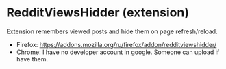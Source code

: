 # RedditViewsHidder (extension)

Extension remembers viewed posts and hide them on page refresh/reload.

* Firefox: https://addons.mozilla.org/ru/firefox/addon/redditviewshidder/
* Chrome: I have no developer account in google. Someone can upload if have them.
